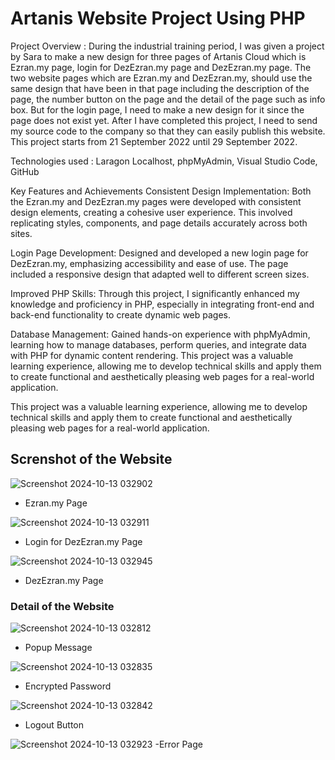 # Artanis Website Project Using PHP

Project Overview : During the industrial training period, I was given a project by Sara to make a new design for three pages of Artanis Cloud which is Ezran.my page, login for DezEzran.my page and DezEzran.my page. 
The two website pages which are Ezran.my and DezEzran.my, should use the same design that have been in that page including the description of the page, the number button on the page and the detail of the page such as info box. 
But for the login page, I need to make a new design for it since the page does not exist yet. 
After I have completed this project, I need to send my source code to the company so that they can easily publish this website. This project starts from 21 September 2022 until 29 September 2022.

Technologies used : Laragon Localhost, phpMyAdmin, Visual Studio Code, GitHub

Key Features and Achievements
Consistent Design Implementation: Both the Ezran.my and DezEzran.my pages were developed with consistent design elements, creating a cohesive user experience. 
This involved replicating styles, components, and page details accurately across both sites.

Login Page Development: Designed and developed a new login page for DezEzran.my, emphasizing accessibility and ease of use. The page included a responsive design that adapted well to different screen sizes.

Improved PHP Skills: Through this project, I significantly enhanced my knowledge and proficiency in PHP, especially in integrating front-end and back-end functionality to create dynamic web pages.

Database Management: Gained hands-on experience with phpMyAdmin, learning how to manage databases, perform queries, and integrate data with PHP for dynamic content rendering.
This project was a valuable learning experience, allowing me to develop technical skills and apply them to create functional and aesthetically pleasing web pages for a real-world application.


This project was a valuable learning experience, allowing me to develop technical skills and apply them to create functional and aesthetically pleasing web pages for a real-world application.


## Screnshot of the Website

![Screenshot 2024-10-13 032902](https://github.com/user-attachments/assets/5a20dc18-0470-4b0e-858a-9b928e9f8ff4)
- Ezran.my Page
  
![Screenshot 2024-10-13 032911](https://github.com/user-attachments/assets/38b97e9f-a6d7-40a6-86b5-f185a12d73ef)
- Login for DezEzran.my Page
  
![Screenshot 2024-10-13 032945](https://github.com/user-attachments/assets/0e0da07c-6c30-4fcf-aa42-4ea268994dec)
- DezEzran.my Page

### Detail of the Website

![Screenshot 2024-10-13 032812](https://github.com/user-attachments/assets/4810a65d-2f48-47c3-be04-02c3f5fef6c3)
- Popup Message

![Screenshot 2024-10-13 032835](https://github.com/user-attachments/assets/1f436df9-6c90-4c72-9533-fa3eea875982)
- Encrypted Password

![Screenshot 2024-10-13 032842](https://github.com/user-attachments/assets/c065a071-77a2-4db6-9618-ea4565710bbf)
- Logout Button

![Screenshot 2024-10-13 032923](https://github.com/user-attachments/assets/68a8a9a3-a270-463b-b8e1-4e6ea3a5dfc1)
-Error Page



